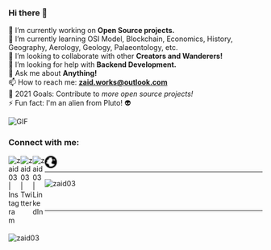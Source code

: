 ### Hi there 👋

🔭 I’m currently working on **Open Source projects.** <br>
🌱 I’m currently learning OSI Model, Blockchain, Economics, History, Geography, Aerology, Geology, Palaeontology, etc. <br>
👯 I’m looking to collaborate with other **Creators and Wanderers!** <br>
🤔 I’m looking for help with **Backend Development.** <br>
💬 Ask me about **Anything!** <br>
📫 How to reach me: **zaid.works@outlook.com** <br>
🥅 2021 Goals: Contribute to _more open source projects!_ <br>
⚡ Fun fact: I'm an alien from Pluto! 👽 <br>

<img alt="GIF" src="https://github.com/abhisheknaiidu/abhisheknaiidu/blob/master/code.gif?raw=true" width="500" />

<br>

### Connect with me:

[<img align="left" alt="zaid03 | Instagram" width="24px" src="https://cdn.jsdelivr.net/npm/simple-icons@v3/icons/instagram.svg" />][instagram]

[<img align="left" alt="zaid03 | Twitter" width="24px" src="https://cdn.jsdelivr.net/npm/simple-icons@v3/icons/twitter.svg" />][twitter]

[<img align="left" alt="zaid03 | LinkedIn" width="24px" src="https://cdn.jsdelivr.net/npm/simple-icons@v3/icons/linkedin.svg" />][linkedin]

[<img align="left" alt="zaid.works" width="24px" src="https://raw.githubusercontent.com/iconic/open-iconic/master/svg/globe.svg" />][website]

[website]: http://zaid.works
[twitter]: https://twitter.com/zaid03_
[instagram]: https://instagram.com/zaid03
[linkedin]: https://linkedin.com/in/zaid03

<br>

---

<p><img src="https://github-readme-stats.vercel.app/api/top-langs?username=zaid03&show_icons=true&locale=en&layout=compact" alt="zaid03" /></p>

<br>

---

<br>

<p> <img src="https://komarev.com/ghpvc/?username=zaid03&label=Profile%20views&color=0e75b6&style=flat" alt="zaid03" /> </p>

<br>
